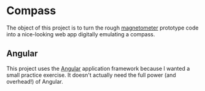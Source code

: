 # Compass

The object of this project is to turn the rough
[magnetometer](../magnetometer)
prototype code into a nice-looking web app digitally emulating a compass.

## Angular

This project uses the
[Angular](https://angular.io)
application framework because I wanted a small practice exercise.
It doesn't actually need the full power (and overhead!) of Angular.
